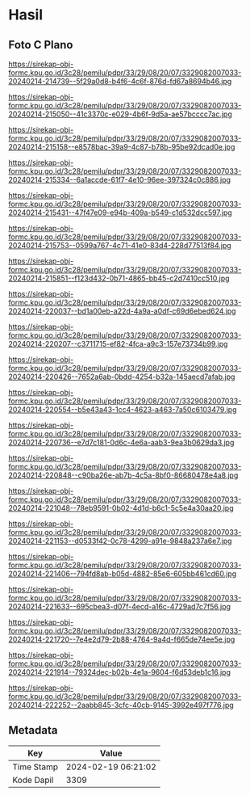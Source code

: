 # Hasil

## Foto C Plano

https://sirekap-obj-formc.kpu.go.id/3c28/pemilu/pdpr/33/29/08/20/07/3329082007033-20240214-214739--5f29a0d8-b4f6-4c6f-876d-fd67a8694b46.jpg

https://sirekap-obj-formc.kpu.go.id/3c28/pemilu/pdpr/33/29/08/20/07/3329082007033-20240214-215050--41c3370c-e029-4b6f-9d5a-ae57bcccc7ac.jpg

https://sirekap-obj-formc.kpu.go.id/3c28/pemilu/pdpr/33/29/08/20/07/3329082007033-20240214-215158--e8578bac-39a9-4c87-b78b-95be92dcad0e.jpg

https://sirekap-obj-formc.kpu.go.id/3c28/pemilu/pdpr/33/29/08/20/07/3329082007033-20240214-215334--6a1accde-61f7-4e10-96ee-397324c0c886.jpg

https://sirekap-obj-formc.kpu.go.id/3c28/pemilu/pdpr/33/29/08/20/07/3329082007033-20240214-215431--47f47e09-e94b-409a-b549-c1d532dcc597.jpg

https://sirekap-obj-formc.kpu.go.id/3c28/pemilu/pdpr/33/29/08/20/07/3329082007033-20240214-215753--0599a767-4c71-41e0-83d4-228d77513f84.jpg

https://sirekap-obj-formc.kpu.go.id/3c28/pemilu/pdpr/33/29/08/20/07/3329082007033-20240214-215851--f123d432-0b71-4865-bb45-c2d7410cc510.jpg

https://sirekap-obj-formc.kpu.go.id/3c28/pemilu/pdpr/33/29/08/20/07/3329082007033-20240214-220037--bd1a00eb-a22d-4a9a-a0df-c69d6ebed624.jpg

https://sirekap-obj-formc.kpu.go.id/3c28/pemilu/pdpr/33/29/08/20/07/3329082007033-20240214-220207--c3711715-ef82-4fca-a9c3-157e73734b99.jpg

https://sirekap-obj-formc.kpu.go.id/3c28/pemilu/pdpr/33/29/08/20/07/3329082007033-20240214-220426--7652a6ab-0bdd-4254-b32a-145aecd7afab.jpg

https://sirekap-obj-formc.kpu.go.id/3c28/pemilu/pdpr/33/29/08/20/07/3329082007033-20240214-220554--b5e43a43-1cc4-4623-a463-7a50c6103479.jpg

https://sirekap-obj-formc.kpu.go.id/3c28/pemilu/pdpr/33/29/08/20/07/3329082007033-20240214-220736--e7d7c181-0d6c-4e6a-aab3-9ea3b0629da3.jpg

https://sirekap-obj-formc.kpu.go.id/3c28/pemilu/pdpr/33/29/08/20/07/3329082007033-20240214-220848--c90ba26e-ab7b-4c5a-8bf0-86680478e4a8.jpg

https://sirekap-obj-formc.kpu.go.id/3c28/pemilu/pdpr/33/29/08/20/07/3329082007033-20240214-221048--78eb9591-0b02-4d1d-b6c1-5c5e4a30aa20.jpg

https://sirekap-obj-formc.kpu.go.id/3c28/pemilu/pdpr/33/29/08/20/07/3329082007033-20240214-221153--d0533f42-0c78-4299-a91e-9848a237a6e7.jpg

https://sirekap-obj-formc.kpu.go.id/3c28/pemilu/pdpr/33/29/08/20/07/3329082007033-20240214-221406--794fd8ab-b05d-4882-85e6-605bb461cd60.jpg

https://sirekap-obj-formc.kpu.go.id/3c28/pemilu/pdpr/33/29/08/20/07/3329082007033-20240214-221633--695cbea3-d07f-4ecd-a16c-4729ad7c7f56.jpg

https://sirekap-obj-formc.kpu.go.id/3c28/pemilu/pdpr/33/29/08/20/07/3329082007033-20240214-221720--7e4e2d79-2b88-4764-9a4d-f665de74ee5e.jpg

https://sirekap-obj-formc.kpu.go.id/3c28/pemilu/pdpr/33/29/08/20/07/3329082007033-20240214-221914--79324dec-b02b-4e1a-9604-f6d53deb1c16.jpg

https://sirekap-obj-formc.kpu.go.id/3c28/pemilu/pdpr/33/29/08/20/07/3329082007033-20240214-222252--2aabb845-3cfc-40cb-9145-3992e497f776.jpg


## Metadata

| Key        | Value               |
| ---------- | ------------------- |
| Time Stamp | 2024-02-19 06:21:02 |
| Kode Dapil | 3309                |




